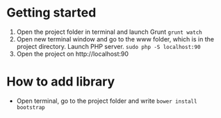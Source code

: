 # Getting started
1. Open the project folder in terminal and launch Grunt
``` grunt watch ```
2. Open new terminal window and go to the www folder, which is in the project directory. Launch PHP server.
``` sudo php -S localhost:90 ```
3. Open the project on http://localhost:90

# How to add library
* Open terminal, go to the project folder and write
``` bower install bootstrap ```
